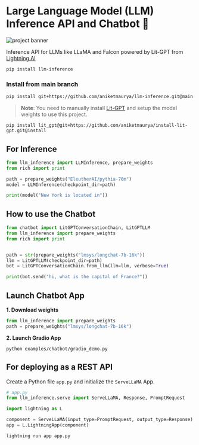 # Large Language Model (LLM) Inference API and Chatbot 🦙

![project banner](https://github.com/aniketmaurya/llm-inference/raw/main/assets/llm-inference-min.png)

Inference API for LLMs like LLaMA and Falcon powered by Lit-GPT from [Lightning AI](https://lightning.ai)

```
pip install llm-inference
```

### Install from main branch
```bash
pip install git+https://github.com/aniketmaurya/llm-inference.git@main
```

> **Note**: You need to manually install [Lit-GPT](https://github.com/Lightning-AI/lit-gpt) and setup the model weights to use this project.

```
pip install lit_gpt@git+https://github.com/aniketmaurya/install-lit-gpt.git@install
```

## For Inference

```python
from llm_inference import LLMInference, prepare_weights
from rich import print

path = prepare_weights("EleutherAI/pythia-70m")
model = LLMInference(checkpoint_dir=path)

print(model("New York is located in"))
```


## How to use the Chatbot

```python
from chatbot import LitGPTConversationChain, LitGPTLLM
from llm_inference import prepare_weights
from rich import print


path = str(prepare_weights("lmsys/longchat-7b-16k"))
llm = LitGPTLLM(checkpoint_dir=path)
bot = LitGPTConversationChain.from_llm(llm=llm, verbose=True)

print(bot.send("hi, what is the capital of France?"))
```

## Launch Chatbot App

**1. Download weights**
```py
from llm_inference import prepare_weights
path = prepare_weights("lmsys/longchat-7b-16k")
```

**2. Launch Gradio App**

```
python examples/chatbot/gradio_demo.py
```



## For deploying as a REST API

Create a Python file `app.py` and initialize the `ServeLLaMA` App.

```python
# app.py
from llm_inference.serve import ServeLLaMA, Response, PromptRequest

import lightning as L

component = ServeLLaMA(input_type=PromptRequest, output_type=Response)
app = L.LightningApp(component)
```

```bash
lightning run app app.py
```
